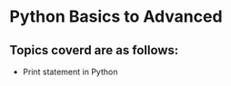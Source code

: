 # Python Basics to Advanced

## Topics coverd are as follows:
<ul>
  <li>Print statement in Python</li>
</ul>


